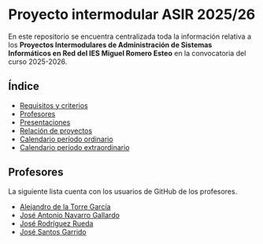 # Proyecto intermodular ASIR 2025/26

En este repositorio se encuentra centralizada toda la información relativa a los **Proyectos Intermodulares de Administración de Sistemas Informáticos en Red del IES Miguel Romero Esteo** en la convocatoria del curso 2025-2026.

## Índice

* [Requisitos y criterios](/criterios.md)
* [Profesores](#profesores)
* [Presentaciones](#presentaciones)
* [Relación de proyectos](#relación-de-proyectos)
* [Calendario período ordinario](#calendario-período-ordinario)
* [Calendario período extraordinario](#calendario-período-extraordinario)


## Profesores 
La siguiente lista cuenta con los usuarios de GitHub de los profesores.
* [Alejandro de la Torre García]()
* [José Antonio Navarro Gallardo]()
* [José Rodríguez Rueda](https://github.com/peperodri1)
* [José Santos Garrido](https://github.com/jsangar251)
